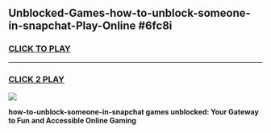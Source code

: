 
## Unblocked-Games-how-to-unblock-someone-in-snapchat-Play-Online #6fc8i
<h3>
<a href="https://news.freeplayer.one?title=how-to-unblock-someone-in-snapchat&ref=3">CLICK TO PLAY</a></h3>
<hr>

<h3>
<a href="https://news.freeplayer.one?title=how-to-unblock-someone-in-snapchat&ref=3">CLICK 2 PLAY</a>
  
</h3>

<a href="https://news.freeplayer.one?title=how-to-unblock-someone-in-snapchat&ref=3"><img src="https://clearcache.store/games.png"></a>


**how-to-unblock-someone-in-snapchat games unblocked: Your Gateway to Fun and Accessible Online Gaming**
